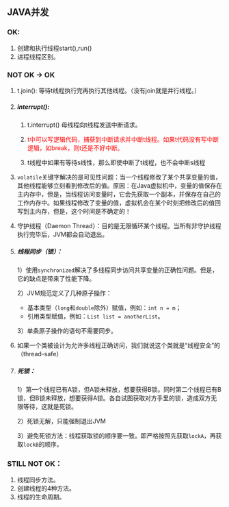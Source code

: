## JAVA并发

### OK:

1. 创建和执行线程start(),run()
2. 进程线程区别。

### NOT OK -> OK

1. t.join(): 等待t线程执行完再执行其他线程。（没有join就是并行线程。）

2. ##### interrupt():

   1) t.interrupt() 母线程向t线程发送中断请求。

   2) <font color=red>t中可以写逻辑代码，捕获到中断请求并中断t线程。如果t代码没有写中断逻辑，如break，则t还是不好中断。</font>

   3) t线程中如果有等待s线性，那么即使中断了t线程，也不会中断s线程

3. `volatile`关键字解决的是可见性问题：当一个线程修改了某个共享变量的值，其他线程能够立刻看到修改后的值。原因：在Java虚拟机中，变量的值保存在主内存中，但是，当线程访问变量时，它会先获取一个副本，并保存在自己的工作内存中。如果线程修改了变量的值，虚拟机会在某个时刻把修改后的值回写到主内存，但是，这个时间是不确定的！

4. 守护线程（Daemon Thread）：目的是无限循环某个线程。当所有非守护线程执行完毕后，JVM都会自动退出。

5. ##### 线程同步（锁）：

   1）使用`synchronized`解决了多线程同步访问共享变量的正确性问题。但是，它的缺点是带来了性能下降。

   2）JVM规范定义了几种原子操作：

   - 基本类型（`long`和`double`除外）赋值，例如：`int n = m`；
   - 引用类型赋值，例如：`List list = anotherList`。

   3）单条原子操作的语句不需要同步。

6. 如果一个类被设计为允许多线程正确访问，我们就说这个类就是“线程安全”的（thread-safe）

7. ##### 死锁：

   1）第一个线程已有A锁，但A锁未释放，想要获得B锁。同时第二个线程已有B锁，但B锁未释放，想要获得A锁。各自试图获取对方手里的锁，造成双方无限等待，这就是死锁。

   2）死锁无解，只能强制退出JVM

   3）避免死锁方法：线程获取锁的顺序要一致。即严格按照先获取`lockA`，再获取`lockB`的顺序。

### STILL NOT OK：

1. 线程同步方法。
2. 创建线程的4种方法。
3. 线程的生命周期。